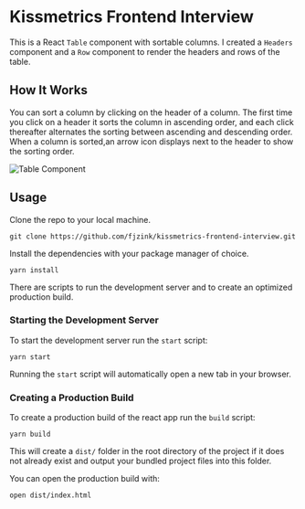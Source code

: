# Kissmetrics Frontend Interview
This is a React `Table` component with sortable columns. I created a `Headers` component and a `Row` component to render the headers and rows of the table.

## How It Works
You can sort a column by clicking on the header of a column. The first time you click on a header it sorts the column in ascending order, and each click thereafter alternates the sorting between ascending and descending order. When a column is sorted,an arrow icon displays next to the header to show the sorting order.

![Table Component](https://i.imgur.com/TWnpLVQ.png)

## Usage

Clone the repo to your local machine. 


```
git clone https://github.com/fjzink/kissmetrics-frontend-interview.git
```


Install the dependencies with your package manager of choice.


```
yarn install
```


There are scripts to run the development server and to create an optimized production build. 

### Starting the Development Server
To start the development server run the `start` script:

```
yarn start
```

Running the `start` script will automatically open a new tab in your browser.

### Creating a Production Build
To create a production build of the react app run the `build` script:

```
yarn build
```

This will create a `dist/` folder in the root directory of the project if it does not already exist and output your bundled project files into this folder.

You can open the production build with:

```
open dist/index.html
```